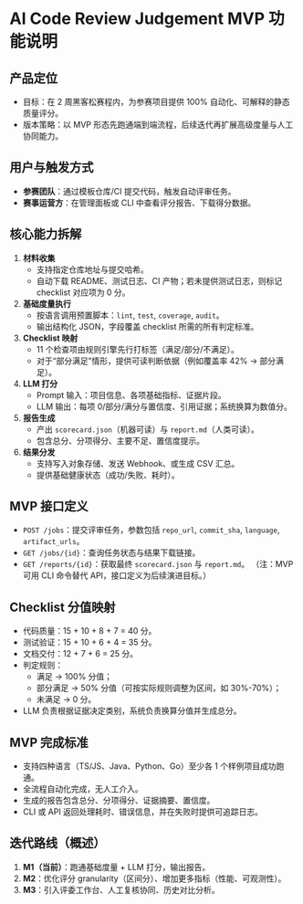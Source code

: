 # AI Code Review Judgement MVP 功能说明

## 产品定位
- 目标：在 2 周黑客松赛程内，为参赛项目提供 100% 自动化、可解释的静态质量评分。
- 版本策略：以 MVP 形态先跑通端到端流程，后续迭代再扩展高级度量与人工协同能力。

## 用户与触发方式
- **参赛团队**：通过模板仓库/CI 提交代码，触发自动评审任务。
- **赛事运营方**：在管理面板或 CLI 中查看评分报告、下载得分数据。

## 核心能力拆解
1. **材料收集**
   - 支持指定仓库地址与提交哈希。
   - 自动下载 README、测试日志、CI 产物；若未提供测试日志，则标记 checklist 对应项为 0 分。
2. **基础度量执行**
   - 按语言调用预置脚本：`lint`, `test`, `coverage`, `audit`。
   - 输出结构化 JSON，字段覆盖 checklist 所需的所有判定标准。
3. **Checklist 映射**
   - 11 个检查项由规则引擎先行打标签（满足/部分/不满足）。
   - 对于“部分满足”情形，提供可读判断依据（例如覆盖率 42% → 部分满足）。
4. **LLM 打分**
   - Prompt 输入：项目信息、各项基础指标、证据片段。
   - LLM 输出：每项 0/部分/满分与置信度、引用证据；系统换算为数值分。
5. **报告生成**
   - 产出 `scorecard.json`（机器可读）与 `report.md`（人类可读）。
   - 包含总分、分项得分、主要不足、置信度提示。
6. **结果分发**
   - 支持写入对象存储、发送 Webhook、或生成 CSV 汇总。
   - 提供基础健康状态（成功/失败、耗时）。

## MVP 接口定义
- `POST /jobs`：提交评审任务，参数包括 `repo_url`, `commit_sha`, `language`, `artifact_urls`。
- `GET /jobs/{id}`：查询任务状态与结果下载链接。
- `GET /reports/{id}`：获取最终 `scorecard.json` 与 `report.md`。
（注：MVP 可用 CLI 命令替代 API，接口定义为后续演进目标。）

## Checklist 分值映射
- 代码质量：15 + 10 + 8 + 7 = 40 分。
- 测试验证：15 + 10 + 6 + 4 = 35 分。
- 文档交付：12 + 7 + 6 = 25 分。
- 判定规则：
  - 满足 → 100% 分值；
  - 部分满足 → 50% 分值（可按实际规则调整为区间，如 30%-70%）；
  - 未满足 → 0 分。
- LLM 负责根据证据决定类别，系统负责换算分值并生成总分。

## MVP 完成标准
- 支持四种语言（TS/JS、Java、Python、Go）至少各 1 个样例项目成功跑通。
- 全流程自动化完成，无人工介入。
- 生成的报告包含总分、分项得分、证据摘要、置信度。
- CLI 或 API 返回处理耗时、错误信息，并在失败时提供可追踪日志。

## 迭代路线（概述）
1. **M1（当前）**：跑通基础度量 + LLM 打分，输出报告。
2. **M2**：优化评分 granularity（区间分）、增加更多指标（性能、可观测性）。
3. **M3**：引入评委工作台、人工复核协同、历史对比分析。
